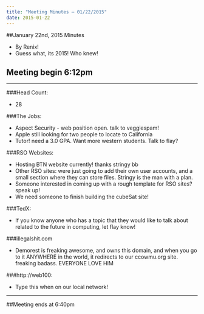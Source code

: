 ```yaml
---
title: "Meeting Minutes – 01/22/2015"
date: 2015-01-22
---
```

##January 22nd, 2015 Minutes
* By Renix!
* Guess what, its 2015! Who knew!

## Meeting begin 6:12pm

 - - -

###Head Count:
* 28

###The Jobs:
* Aspect Security - web position open. talk to veggiespam!
* Apple still looking for two people to locate to California
* Tutor! need a 3.0 GPA. Want more western students. Talk to flay?

###RSO Websites:
* Hosting BTN website currently! thanks stringy bb
* Other RSO sites: were just going to add their own user accounts, and a small section where they can store files. Stringy is the man with a plan.
* Someone interested in coming up with a rough template for RSO sites? speak up!
* We need someone to finish building the cubeSat site!

###TedX:
* If you know anyone who has a topic that they would like to talk about related to the future in computing, let flay know!

###illegalshit.com
* Demorest is freaking awesome, and owns this domain, and when you go to it ANYWHERE in the world, it redirects to our ccowmu.org site. freaking badass. EVERYONE LOVE HIM

###http://web100:
* Type this when on our local network!

- - - 

##Meeting ends at 6:40pm
